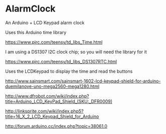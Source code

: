 AlarmClock
==========

An Arduino + LCD Keypad alarm clock

Uses this Arduino time library

https://www.pjrc.com/teensy/td_libs_Time.html

I am using a DS1307 I2C clock chip; so you will need the library for it

https://www.pjrc.com/teensy/td_libs_DS1307RTC.html

Uses the LCDKeypad to display the time and read the buttons

http://www.sainsmart.com/sainsmart-1602-lcd-keypad-shield-for-arduino-duemilanove-uno-mega2560-mega1280.html

http://www.dfrobot.com/wiki/index.php?title=Arduino_LCD_KeyPad_Shield_(SKU:_DFR0009)

http://linksprite.com/wiki/index.php5?title=16_X_2_LCD_Keypad_Shield_for_Arduino

http://forum.arduino.cc/index.php?topic=38061.0
